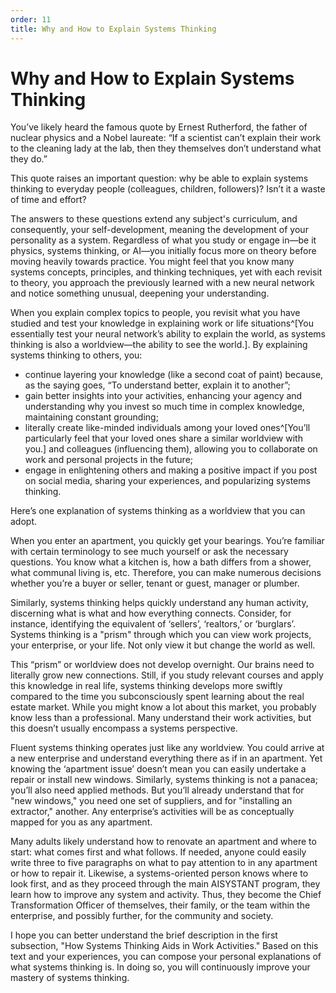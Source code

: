 ```yaml
---
order: 11
title: Why and How to Explain Systems Thinking
---
```


# Why and How to Explain Systems Thinking

You’ve likely heard the famous quote by Ernest Rutherford, the father of nuclear physics and a Nobel laureate: “If a scientist can’t explain their work to the cleaning lady at the lab, then they themselves don’t understand what they do.”

This quote raises an important question: why be able to explain systems thinking to everyday people (colleagues, children, followers)? Isn’t it a waste of time and effort?

The answers to these questions extend any subject's curriculum, and consequently, your self-development, meaning the development of your personality as a system. Regardless of what you study or engage in—be it physics, systems thinking, or AI—you initially focus more on theory before moving heavily towards practice. You might feel that you know many systems concepts, principles, and thinking techniques, yet with each revisit to theory, you approach the previously learned with a new neural network and notice something unusual, deepening your understanding.

When you explain complex topics to people, you revisit what you have studied and test your knowledge in explaining work or life situations^[You essentially test your neural network’s ability to explain the world, as systems thinking is also a worldview—the ability to see the world.]. By explaining systems thinking to others, you:

* continue layering your knowledge (like a second coat of paint) because, as the saying goes, “To understand better, explain it to another”;
* gain better insights into your activities, enhancing your agency and understanding why you invest so much time in complex knowledge, maintaining constant grounding;
* literally create like-minded individuals among your loved ones^[You’ll particularly feel that your loved ones share a similar worldview with you.] and colleagues (influencing them), allowing you to collaborate on work and personal projects in the future;
* engage in enlightening others and making a positive impact if you post on social media, sharing your experiences, and popularizing systems thinking.

Here’s one explanation of systems thinking as a worldview that you can adopt.

When you enter an apartment, you quickly get your bearings. You’re familiar with certain terminology to see much yourself or ask the necessary questions. You know what a kitchen is, how a bath differs from a shower, what communal living is, etc. Therefore, you can make numerous decisions whether you’re a buyer or seller, tenant or guest, manager or plumber.

Similarly, systems thinking helps quickly understand any human activity, discerning what is what and how everything connects. Consider, for instance, identifying the equivalent of ‘sellers’, ‘realtors,’ or ‘burglars’. Systems thinking is a "prism" through which you can view work projects, your enterprise, or your life. Not only view it but change the world as well.

This “prism” or worldview does not develop overnight. Our brains need to literally grow new connections. Still, if you study relevant courses and apply this knowledge in real life, systems thinking develops more swiftly compared to the time you subconsciously spent learning about the real estate market. While you might know a lot about this market, you probably know less than a professional. Many understand their work activities, but this doesn’t usually encompass a systems perspective.

Fluent systems thinking operates just like any worldview. You could arrive at a new enterprise and understand everything there as if in an apartment. Yet knowing the ‘apartment issue’ doesn’t mean you can easily undertake a repair or install new windows. Similarly, systems thinking is not a panacea; you’ll also need applied methods. But you’ll already understand that for "new windows," you need one set of suppliers, and for "installing an extractor," another. Any enterprise’s activities will be as conceptually mapped for you as any apartment.

Many adults likely understand how to renovate an apartment and where to start: what comes first and what follows. If needed, anyone could easily write three to five paragraphs on what to pay attention to in any apartment or how to repair it. Likewise, a systems-oriented person knows where to look first, and as they proceed through the main AISYSTANT program, they learn how to improve any system and activity. Thus, they become the Chief Transformation Officer of themselves, their family, or the team within the enterprise, and possibly further, for the community and society.

I hope you can better understand the brief description in the first subsection, "How Systems Thinking Aids in Work Activities." Based on this text and your experiences, you can compose your personal explanations of what systems thinking is. In doing so, you will continuously improve your mastery of systems thinking.